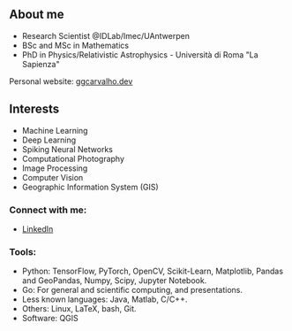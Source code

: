 ## About me

- Research Scientist @IDLab/Imec/UAntwerpen
- BSc and MSc in Mathematics
- PhD in Physics/Relativistic Astrophysics - Università di Roma "La Sapienza"

Personal website: [ggcarvalho.dev](http://ggcarvalho.dev/)

## Interests

- Machine Learning
- Deep Learning
- Spiking Neural Networks
- Computational Photography
- Image Processing
- Computer Vision
- Geographic Information System (GIS)

### Connect with me:

- [LinkedIn](https://www.linkedin.com/in/ggcarvalho/)

### Tools:

- Python: TensorFlow, PyTorch, OpenCV, Scikit-Learn, Matplotlib, Pandas and GeoPandas, Numpy, Scipy, Jupyter Notebook.
- Go: For general and scientific computing, and presentations.
- Less known languages: Java, Matlab, C/C++. 
- Others: Linux, LaTeX, bash, Git.
- Software: QGIS  

